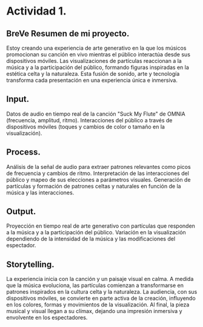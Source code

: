 # Actividad 1.

## BreVe Resumen de mi proyecto.
Estoy creando una experiencia de arte generativo en la que los músicos promocionan su canción en vivo mientras el público interactúa desde sus dispositivos móviles. Las visualizaciones de partículas reaccionan a la música y a la participación del público, formando figuras inspiradas en la estética celta y la naturaleza. Esta fusión de sonido, arte y tecnología transforma cada presentación en una experiencia única e inmersiva.

## Input.
Datos de audio en tiempo real de la canción "Suck My Flute" de OMNIA (frecuencia, amplitud, ritmo).
Interacciones del público a través de dispositivos móviles (toques y cambios de color o tamaño en la visualización).

## Process.
Análisis de la señal de audio para extraer patrones relevantes como picos de frecuencia y cambios de ritmo.
Interpretación de las interacciones del público y mapeo de sus elecciones a parámetros visuales.
Generación de partículas y formación de patrones celtas y naturales en función de la música y las interacciones.

## Output.
Proyección en tiempo real de arte generativo con partículas que responden a la música y a la participación del público.
Variación en la visualización dependiendo de la intensidad de la música y las modificaciones del espectador.

## Storytelling.
La experiencia inicia con la canción y un paisaje visual en calma. A medida que la música evoluciona, las partículas comienzan a transformarse en patrones inspirados en la cultura celta y la naturaleza.
La audiencia, con sus dispositivos móviles, se convierte en parte activa de la creación, influyendo en los colores, formas y movimientos de la visualización.
Al final, la pieza musical y visual llegan a su clímax, dejando una impresión inmersiva y envolvente en los espectadores.
